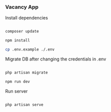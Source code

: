 ### Vacancy App

Install dependencies

```bash

composer update

npm install

cp .env.example ./.env

```


Migrate DB after changing the credentials in .env

```bash

php artisan migrate

npm run dev

```


Run server

```bash

php artisan serve

```




